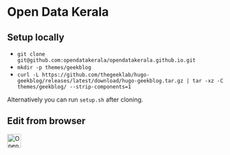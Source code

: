 # Open Data Kerala

## Setup locally

* `git clone git@github.com:opendatakerala/opendatakerala.github.io.git`
* `mkdir -p themes/geekblog`
* `curl -L https://github.com/thegeeklab/hugo-geekblog/releases/latest/download/hugo-geekblog.tar.gz | tar -xz -C themes/geekblog/ --strip-components=1`

Alternatively you can run `setup.sh` after cloning.

## Edit from browser

<a href="https://idx.google.com/import?url=https%3A%2F%2Fgithub.com%2Fopendatakerala%2Fopendatakerala.github.io">
  <picture>
    <source
      media="(prefers-color-scheme: dark)"
      srcset="https://cdn.idx.dev/btn/open_dark_32.svg">
    <source
      media="(prefers-color-scheme: light)"
      srcset="https://cdn.idx.dev/btn/open_light_32.svg">
    <img
      height="32"
      alt="Open in IDX"
      src="https://cdn.idx.dev/btn/open_purple_32.svg">
  </picture>
</a>